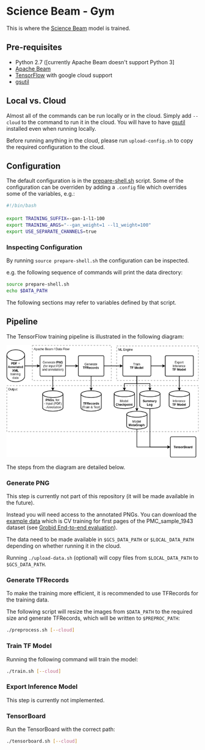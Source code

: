 Science Beam - Gym
==================

This is where the [Science Beam](https://github.com/elifesciences/sciencebeam) model is trained.

Pre-requisites
--------------

- Python 2.7 ([currently Apache Beam doesn't support Python 3]
- [Apache Beam](https://beam.apache.org/)
- [TensorFlow](https://www.tensorflow.org/) with google cloud support
- [gsutil](https://cloud.google.com/storage/docs/gsutil)

Local vs. Cloud
---------------

Almost all of the commands can be run locally or in the cloud. Simply add `--cloud` to the command to run it in the cloud. You will have to have [gsutil](https://cloud.google.com/storage/docs/gsutil) installed even when running locally.

Before running anything in the cloud, please run `upload-config.sh` to copy the required configuration to the cloud.

Configuration
-------------

The default configuration is in the [prepare-shell.sh](prepare-shell.sh) script. Some of the configuration can be overriden by adding a `.config` file which overrides some of the variables, e.g.:
```bash
#!/bin/bash

export TRAINING_SUFFIX=-gan-1-l1-100
export TRAINING_ARGS="--gan_weight=1 --l1_weight=100"
export USE_SEPARATE_CHANNELS=true
```

### Inspecting Configuration

By running `source prepare-shell.sh` the configuration can be inspected.

e.g. the following sequence of commands will print the data directory:
```bash
source prepare-shell.sh
echo $DATA_PATH
```

The following sections may refer to variables defined by that script.

Pipeline
--------

The TensorFlow training pipeline is illustrated in the following diagram:

![TensorFlow Training Pipeline](doc/pdf-xml-tf-training-pipeline.png)

The steps from the diagram are detailed below.

### Generate PNG

This step is currently not part of this repository (it will be made available in the future).

Instead you will need access to the annotated PNGs. You can download the [example data](https://storage.googleapis.com/elife-public-data/PMC_sample_1943-page1-cv-training-data.zip) which is CV training for first pages of the PMC_sample_1943 dataset (see [Grobid End-to-end evaluation](https://grobid.readthedocs.io/en/latest/End-to-end-evaluation/)).

The data need to be made available in `$GCS_DATA_PATH` or `$LOCAL_DATA_PATH` depending on whether running it in the cloud.

Running `./upload-data.sh` (optional) will copy files from `$LOCAL_DATA_PATH` to `$GCS_DATA_PATH`.

### Generate TFRecords

To make the training more efficient, it is recommended to use TFRecords for the training data.

The following script will resize the images from `$DATA_PATH` to the required size and generate TFRecords, which will be written to `$PREPROC_PATH`:

```bash
./preprocess.sh [--cloud]
```

### Train TF Model

Running the following command will train the model:

```bash
./train.sh [--cloud]
```

### Export Inference Model

This step is currently not implemented.

### TensorBoard

Run the TensorBoard with the correct path:

```bash
./tensorboard.sh [--cloud]
```
